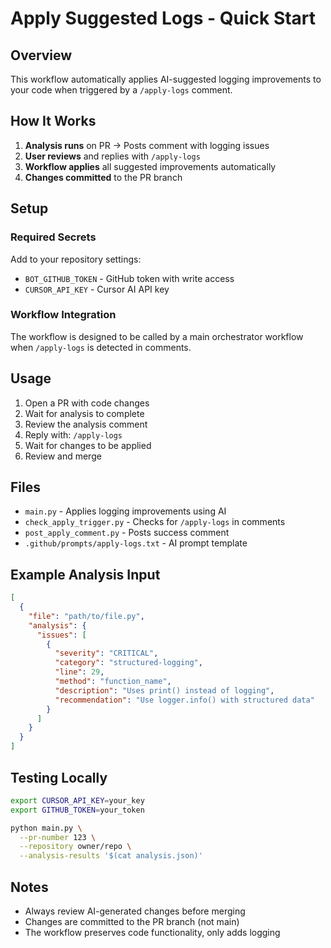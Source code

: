 # Apply Suggested Logs - Quick Start

## Overview

This workflow automatically applies AI-suggested logging improvements to your code when triggered by a `/apply-logs` comment.

## How It Works

1. **Analysis runs** on PR → Posts comment with logging issues
2. **User reviews** and replies with `/apply-logs` 
3. **Workflow applies** all suggested improvements automatically
4. **Changes committed** to the PR branch

## Setup

### Required Secrets

Add to your repository settings:

- `BOT_GITHUB_TOKEN` - GitHub token with write access
- `CURSOR_API_KEY` - Cursor AI API key

### Workflow Integration

The workflow is designed to be called by a main orchestrator workflow when `/apply-logs` is detected in comments.

## Usage

1. Open a PR with code changes
2. Wait for analysis to complete
3. Review the analysis comment
4. Reply with: `/apply-logs`
5. Wait for changes to be applied
6. Review and merge

## Files

- `main.py` - Applies logging improvements using AI
- `check_apply_trigger.py` - Checks for `/apply-logs` in comments
- `post_apply_comment.py` - Posts success comment
- `.github/prompts/apply-logs.txt` - AI prompt template

## Example Analysis Input

```json
[
  {
    "file": "path/to/file.py",
    "analysis": {
      "issues": [
        {
          "severity": "CRITICAL",
          "category": "structured-logging",
          "line": 29,
          "method": "function_name",
          "description": "Uses print() instead of logging",
          "recommendation": "Use logger.info() with structured data"
        }
      ]
    }
  }
]
```

## Testing Locally

```bash
export CURSOR_API_KEY=your_key
export GITHUB_TOKEN=your_token

python main.py \
  --pr-number 123 \
  --repository owner/repo \
  --analysis-results '$(cat analysis.json)'
```

## Notes

- Always review AI-generated changes before merging
- Changes are committed to the PR branch (not main)
- The workflow preserves code functionality, only adds logging

